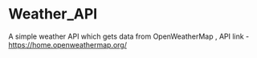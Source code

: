 # Weather_API
A simple weather API  which gets data from OpenWeatherMap , 
API link - https://home.openweathermap.org/
